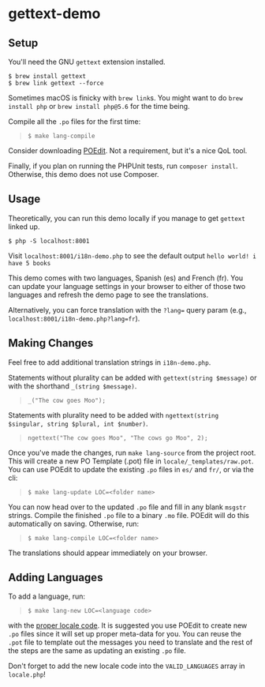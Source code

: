 # gettext-demo

## Setup
You'll need the GNU `gettext` extension installed.

```
$ brew install gettext
$ brew link gettext --force
```
Sometimes macOS is finicky with `brew link`s. You might want to do `brew install php` or `brew install php@5.6` for the time being.

Compile all the `.po` files for the first time:
> `$ make lang-compile`

Consider downloading [POEdit](https://poedit.net/). Not a requirement, but it's a nice QoL tool.

Finally, if you plan on running the PHPUnit tests, run `composer install`. Otherwise, this demo does not use Composer.

## Usage
Theoretically, you can run this demo locally if you manage to get `gettext` linked up.

```
$ php -S localhost:8001
```

Visit `localhost:8001/i18n-demo.php` to see the default output `hello world! i have 5 books`

This demo comes with two languages, Spanish (es) and French (fr). You can update your language settings in your browser to either of those two languages and refresh the demo page to see the translations.

Alternatively, you can force translation with the `?lang=` query param (e.g., `localhost:8001/i18n-demo.php?lang=fr`).

## Making Changes
Feel free to add additional translation strings in `i18n-demo.php`.

Statements without plurality can be added with `gettext(string $message)` or with the shorthand `_(string $message)`.

> `_("The cow goes Moo");`

Statements with plurality need to be added with `ngettext(string $singular, string $plural, int $number)`.

> `ngettext("The cow goes Moo", "The cows go Moo", 2);` 

Once you've made the changes, run `make lang-source` from the project root. This will create a new PO Template (.pot) file in `locale/_templates/raw.pot`. You can use POEdit to update the existing `.po` files in `es/` and `fr/`, or via the cli:

> `$ make lang-update LOC=<folder name>`

You can now head over to the updated `.po` file and fill in any blank `msgstr` strings. Compile the finished `.po` file to a binary `.mo` file. POEdit will do this automatically on saving. Otherwise, run:
 
 > `$ make lang-compile LOC=<folder name>`

The translations should appear immediately on your browser.

## Adding Languages
To add a language, run:
 
 > `$ make lang-new LOC=<language code>`
 
 with the [proper locale code](https://gist.github.com/jasef/337431c43c3addb2cbd5eb215b376179). It is suggested you use POEdit to create new `.po` files since it will set up proper meta-data for you. You can reuse the `.pot` file to template out the messages you need to translate and the rest of the steps are the same as updating an existing `.po` file.

Don't forget to add the new locale code into the `VALID_LANGUAGES` array in `locale.php`!


